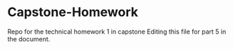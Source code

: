 # Capstone-Homework
Repo for the technical homework 1 in capstone
Editing this file for part 5 in the document.
